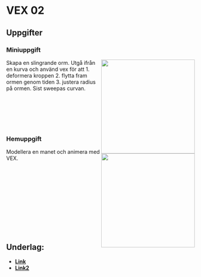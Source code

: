 # VEX 02


## Uppgifter


### Miniuppgift

<img src="https://media4.giphy.com/media/v1.Y2lkPTc5MGI3NjExbG1pZ2M2dzU0cm8zNzV5cHZobWVkdzB6Z2dhaHA2eWpmZ3k1Zzk0byZlcD12MV9pbnRlcm5hbF9naWZfYnlfaWQmY3Q9Zw/ZuxR7kV9MnrNDGyy8k/giphy.gif" align="right" width="250">

Skapa en slingrande orm. Utgå ifrån en kurva och använd vex för att 1. deformera kroppen 2. flytta fram ormen genom tiden 3. justera radius på ormen. Sist sweepas curvan. 

&nbsp;

&nbsp;

&nbsp;

### Hemuppgift

<img src="https://media1.giphy.com/media/v1.Y2lkPTc5MGI3NjExY3MwMHZvOGxjdjhmbTAzOWFtNG9kbzl2cGxnbDQ1cDMxbXQxenJkNSZlcD12MV9pbnRlcm5hbF9naWZfYnlfaWQmY3Q9Zw/83AOt5aCuplAJhLgDN/giphy.gif" align="right" width="250">

Modellera en manet och animera med VEX.



&nbsp;

&nbsp;

&nbsp;

&nbsp;

&nbsp;

&nbsp;

## Underlag:
- [**Link**](https://play.cplegacy.com/)
- [**Link2**](https://play.cplegacy.com/)

